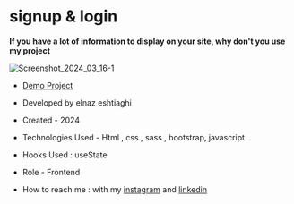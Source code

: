 # signup & login
**If you have a lot of information to display on your site, why don't you use my project**

![Screenshot_2024_03_16-1](https://github.com/elnaz-eshtiaghi/memory-game/assets/146030206/08d71587-b5e7-443c-b11a-1f33f031ef86)
- [Demo Project]( https://elnaz-eshtiaghi.github.io/personal-web/)

- Developed by elnaz eshtiaghi

- Created - 2024

- Technologies Used - Html , css , sass , bootstrap, javascript

- Hooks Used : useState 

- Role - Frontend

- How to reach me : with my [instagram](https://www.instagram.com/elnaz_eshtiaghi) and [linkedin](https://www.linkedin.com/in/elnaz-eshtiaghi-936832290/)
